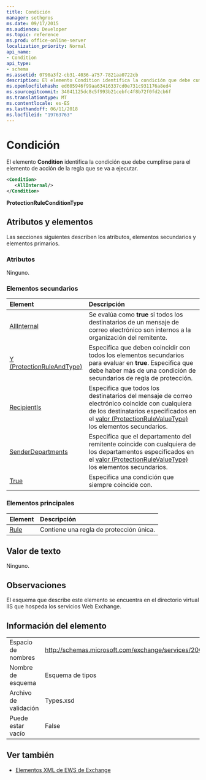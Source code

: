 ```yaml
---
title: Condición
manager: sethgros
ms.date: 09/17/2015
ms.audience: Developer
ms.topic: reference
ms.prod: office-online-server
localization_priority: Normal
api_name:
- Condition
api_type:
- schema
ms.assetid: 0790a3f2-cb31-4036-a757-7821aa0722cb
description: El elemento Condition identifica la condición que debe cumplirse para el elemento de acción de la regla que se va a ejecutar.
ms.openlocfilehash: ed605946f99aa63416337cd0e731c931176a8ed4
ms.sourcegitcommit: 34041125dc8c5f993b21cebfc4f8b72f0fd2cb6f
ms.translationtype: MT
ms.contentlocale: es-ES
ms.lasthandoff: 06/11/2018
ms.locfileid: "19763763"
---
```

# <a name="condition"></a>Condición

El elemento **Condition** identifica la condición que debe cumplirse para el elemento de acción de la regla que se va a ejecutar. 
  
```xml
<Condition>
   <AllInternal/>
</Condition>
```

 **ProtectionRuleConditionType**
## <a name="attributes-and-elements"></a>Atributos y elementos

Las secciones siguientes describen los atributos, elementos secundarios y elementos primarios.
  
### <a name="attributes"></a>Atributos

Ninguno.
  
### <a name="child-elements"></a>Elementos secundarios

|**Element**|**Descripción**|
|:-----|:-----|
|[AllInternal](allinternal.md) <br/> |Se evalúa como **true** si todos los destinatarios de un mensaje de correo electrónico son internos a la organización del remitente.  <br/> |
|[Y (ProtectionRuleAndType)](and-protectionruleandtype.md) <br/> |Especifica que deben coincidir con todos los elementos secundarios para evaluar en **true**. Especifica que debe haber más de una condición de secundarios de regla de protección.  <br/> |
|[RecipientIs](recipientis.md) <br/> |Especifica que todos los destinatarios del mensaje de correo electrónico coincide con cualquiera de los destinatarios especificados en el [valor (ProtectionRuleValueType)](value-protectionrulevaluetype.md) los elementos secundarios.  <br/> |
|[SenderDepartments](senderdepartments.md) <br/> |Especifica que el departamento del remitente coincide con cualquiera de los departamentos especificados en el [valor (ProtectionRuleValueType)](value-protectionrulevaluetype.md) los elementos secundarios.  <br/> |
|[True](true.md) <br/> |Especifica una condición que siempre coincide con.  <br/> |
   
### <a name="parent-elements"></a>Elementos principales

|**Element**|**Descripción**|
|:-----|:-----|
|[Rule](rule.md) <br/> |Contiene una regla de protección única.  <br/> |
   
## <a name="text-value"></a>Valor de texto

Ninguno.
  
## <a name="remarks"></a>Observaciones

El esquema que describe este elemento se encuentra en el directorio virtual IIS que hospeda los servicios Web Exchange.
  
## <a name="element-information"></a>Información del elemento

|||
|:-----|:-----|
|Espacio de nombres  <br/> |http://schemas.microsoft.com/exchange/services/2006/types  <br/> |
|Nombre de esquema  <br/> |Esquema de tipos  <br/> |
|Archivo de validación  <br/> |Types.xsd  <br/> |
|Puede estar vacío  <br/> |False  <br/> |
   
## <a name="see-also"></a>Ver también



- [Elementos XML de EWS de Exchange](ews-xml-elements-in-exchange.md)

